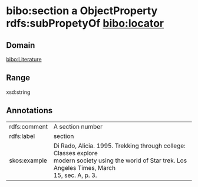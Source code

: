 # bibo:section a ObjectProperty rdfs:subPropetyOf [bibo:locator](/ontology/bibo/locator)

## Domain

[bibo:Literature](/ontology/bibo/Literature)

## Range

xsd:string

## Annotations

|||
|-----|-----|
|rdfs:comment|A section number|
|rdfs:label|section|
|skos:example|Di Rado, Alicia. 1995. Trekking through college: Classes explore<br>modern society using the world of Star trek. Los Angeles Times, March<br>15, sec. A, p. 3.|

